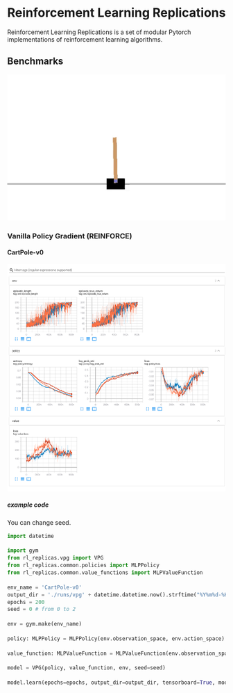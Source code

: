 # Reinforcement Learning Replications
Reinforcement Learning Replications is a set of modular Pytorch implementations of reinforcement learning algorithms.

## Benchmarks

![CartPole-v0](./docs/CartPole-v0.gif)

### Vanilla Policy Gradient (REINFORCE)
#### CartPole-v0

![CartPole-v0 with VPG](./docs/vpg/CartPole-v0_3seeds.png)

##### example code

You can change seed.

```python
import datetime

import gym
from rl_replicas.vpg import VPG
from rl_replicas.common.policies import MLPPolicy
from rl_replicas.common.value_functions import MLPValueFunction

env_name = 'CartPole-v0'
output_dir = './runs/vpg' + datetime.datetime.now().strftime("%Y%m%d-%H%M%S")
epochs = 200
seed = 0 # from 0 to 2

env = gym.make(env_name)

policy: MLPPolicy = MLPPolicy(env.observation_space, env.action_space)

value_function: MLPValueFunction = MLPValueFunction(env.observation_space)

model = VPG(policy, value_function, env, seed=seed)

model.learn(epochs=epochs, output_dir=output_dir, tensorboard=True, model_saving=True)
```
